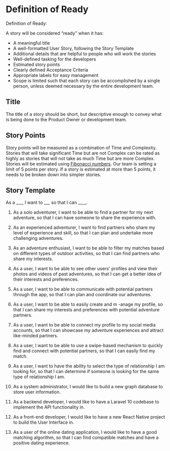 # Definition of Ready
Definition of Ready:

A story will be considered “ready” when it has:
* A meaningful title
* A well-formatted User Story, following the Story Template
* Additional details that are helpful to people who will work the stories
* Well-defined tasking for the developers
* Estimated story points
* Clearly defined Acceptance Criteria
* Appropriate labels for easy management
* Scope is limited such that each story can be accomplished by a single person, unless deemed necessary by the entire development team. 

## Title
The title of a story should be short, but descriptive enough to convey what is being done to the Product Owner or development team.


## Story Points
Story points will be measured as a combination of Time and Complexity. 
Stories that will take significant Time but are not Complex can be rated as highly as stories that will not take as much Time but are more Complex. 
Stories will be estimated using [Fibonacci numbers](https://en.wikipedia.org/wiki/Fibonacci_number). Our team is setting a limit of 5 points per story. If a story is estimated at more than 5 points, it needs to be broken down into simpler stories. 

## Story Template
As a ___, I want to ___ so that I can ____. 

1.	As a solo adventurer, I want to be able to find a partner for my next adventure, so that I can have someone to share the experience with.   

2.	As an experienced adventurer, I want to find partners who share my level of experience and skill, so that I can plan and undertake more challenging adventures.   

3.	As an adventure enthusiast, I want to be able to filter my matches based on different types of outdoor activities, so that I can find partners who share my interests.   

4.	As a user, I want to be able to see other users' profiles and view their photos and videos of past adventures, so that I can get a better idea of their interests and preferences.   

5.	As a user, I want to be able to communicate with potential partners through the app, so that I can plan and coordinate our adventures.   

6.	As a user, I want to be able to easily create and m -anage my profile, so that I can share my interests and preferences with potential adventure partners.   

7.	As a user, I want to be able to connect my profile to my social media accounts, so that I can showcase my adventure experiences and attract like-minded partners.   

8.	As a user, I want to be able to use a swipe-based mechanism to quickly find and connect with potential partners, so that I can easily find my match.   

9.	As a user, I want to have the ability to select the type of relationship I am looking for, so that I can determine if someone is looking for the same type of relationship I am.   

10.	As a system administrator, I would like to build a new graph database to store user information.   

11.	As a backend developer, I would like to have a Laravel 10 codebase to implement the API functionality in.   

12.	As a front-end developer, I would like to have a new React Native project to build the User Interface in.   

13. As a user of the online dating application, I would like to have a good matching algorithm, so that I can find compatible matches and have a positive dating experience.  
